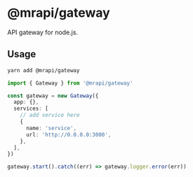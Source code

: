 # @mrapi/gateway

API gateway for node.js.

## Usage

```bash
yarn add @mrapi/gateway
```

```ts
import { Gateway } from '@mrapi/gateway'

const gateway = new Gateway({
  app: {},
  services: [
    // add service here
    {
      name: 'service',
      url: 'http://0.0.0.0:3000',
    },
  ],
})

gateway.start().catch((err) => gateway.logger.error(err))
```
